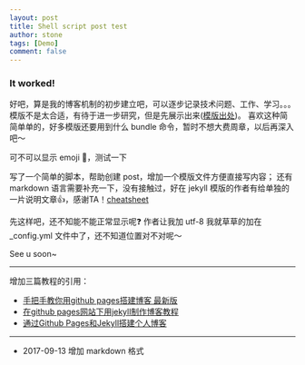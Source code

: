 ```yaml
---
layout: post
title: Shell script post test
author: stone
tags: [Demo]
comment: false
---
```


### It worked!

好吧，算是我的博客机制的初步建立吧，可以逐步记录技术问题、工作、学习。。。
模版不是太合适，有待于进一步研究，但是先展示出来([模版出处](http://jekyllthemes.org/themes/textlog/ "jekyllthemes.org"))。
喜欢这种简简单单的，好多模版还要用到什么 bundle 命令，暂时不想大费周章，以后再深入吧～

可不可以显示 emoji 👿，测试一下

写了一个简单的脚本，帮助创建 post，增加一个模版文件方便直接写内容；
还有 markdown 语言需要补充一下，没有接触过，好在 jekyll 模版的作者有给单独的一片说明文章👍，感谢TA！[cheatsheet](https://stonewin540.github.io/2017/01/15/this-is-markdown-cheatsheet-demo.html "pretty good!")

先这样吧，还不知能不能正常显示呢❓
作者让我加 utf-8 我就草草的加在 _config.yml 文件中了，还不知道位置对不对呢～

See u soon~

-------------------------------
增加三篇教程的引用：
* [手把手教你用github pages搭建博客 最新版](http://blog.csdn.net/superjimmy/article/details/51626842)
* [在github pages网站下用jekyll制作博客教程](http://kresnik.wang/works/tech/2015/06/07/在github-pages网站下用jekyll制作博客教程.html)
* [通过Github Pages和Jekyll搭建个人博客](http://www.jianshu.com/p/3f355c7872d5)

-------------------------------
+ 2017-09-13 增加 markdown 格式
